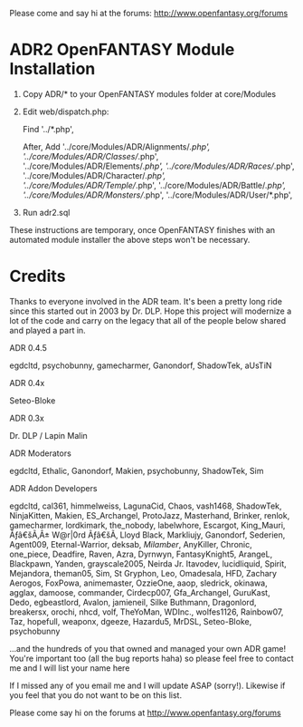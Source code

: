 Please come and say hi at the forums: http://www.openfantasy.org/forums



ADR2 OpenFANTASY Module Installation
====================================


1. Copy ADR/* to your OpenFANTASY modules folder at core/Modules
2. Edit web/dispatch.php:

	Find
		'../*.php',

	After, Add
        '../core/Modules/ADR/Alignments/*.php',
        '../core/Modules/ADR/Classes/*.php',
        '../core/Modules/ADR/Elements/*.php',
        '../core/Modules/ADR/Races/*.php',
        '../core/Modules/ADR/Character/*.php',
        '../core/Modules/ADR/Temple/*.php',
        '../core/Modules/ADR/Battle/*.php',
        '../core/Modules/ADR/Monsters/*.php',
        '../core/Modules/ADR/User/*.php',

3. Run adr2.sql



These instructions are temporary, once OpenFANTASY finishes with an automated module installer the above steps won't be necessary.



Credits
=======

Thanks to everyone involved in the ADR team. It's been a pretty long ride since this started out in 2003 by Dr. DLP. Hope this project will modernize a lot of the code and carry on the legacy that all of the people below shared and played a part in.


ADR 0.4.5

egdcltd, psychobunny, gamecharmer, Ganondorf, ShadowTek, aUsTiN

ADR 0.4x

Seteo-Bloke

ADR 0.3x

Dr. DLP / Lapin Malin


ADR Moderators

egdcltd, Ethalic, Ganondorf, Makien, psychobunny, ShadowTek, Sim

ADR Addon Developers

egdcltd, cal361, himmelweiss, LagunaCid, Chaos, vash1468, ShadowTek, NinjaKitten, Makien, ES_Archangel, ProtoJazz, Masterhand, Brinker, renlok, gamecharmer, lordkimark, the_nobody, labelwhore, Escargot, King_Mauri, Ãƒâ€šÃ‚Â± W@r|0rd Ãƒâ€šÃ‚ Lloyd Black, Markliujy, Ganondorf, Sederien, Agent009, Eternal-Warrior, deksab, _Milamber_, AnyKiller, Chronic, one_piece, Deadfire, Raven, Azra, Dyrnwyn, FantasyKnight5, ArangeL, Blackpawn, Yanden, grayscale2005, Neirda Jr. Itavodev, lucidliquid, Spirit, Mejandora, theman05, Sim, St Gryphon, Leo, Omadesala, HFD, Zachary Aerogos, FoxPowa, animemaster, OzzieOne, aaop, sledrick, okinawa, agglax, damoose, commander, Cirdecp007, Gfa_Archangel, GuruKast, Dedo, egbeastlord, Avalon, jamieneil, Silke Buthmann, Dragonlord, breakersx, orochi, nhcd, volf, TheYoMan, WDInc., wolfes1126, Rainbow07, Taz, hopefull, weaponx, dgeeze, Hazardu5, MrDSL, Seteo-Bloke, psychobunny


...and the hundreds of you that owned and managed your own ADR game! You're important too (all the bug reports haha) so please feel free to contact me and I will list your name here


If I missed any of you email me and I will update ASAP (sorry!). Likewise if you feel that you do not want to be on this list.

Please come say hi on the forums at http://www.openfantasy.org/forums



